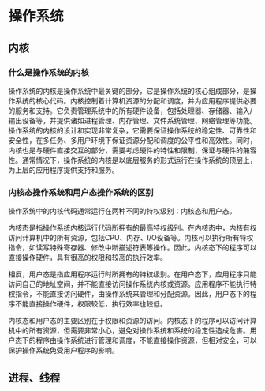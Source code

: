 # 操作系统

## 内核
### 什么是操作系统的内核
操作系统的内核是操作系统中最关键的部分，它是操作系统的核心组成部分，是操作系统的核心代码。内核控制着计算机资源的分配和调度，并为应用程序提供必要的服务和支持。它负责管理系统中的所有硬件设备，包括处理器、存储器、输入/输出设备等，并提供诸如进程管理、内存管理、文件系统管理、网络管理等功能。操作系统的内核的设计和实现非常复杂，它需要保证操作系统的稳定性、可靠性和安全性，在多任务、多用户环境下保证资源分配和调度的公平性和高效性。同时，内核也是与硬件直接交互的部分，需要考虑硬件的特性和限制，保证与硬件的兼容性。通常情况下，操作系统的内核是以底层服务的形式运行在操作系统的顶层上，为上层的应用程序提供支持和服务。

### 内核态操作系统和用户态操作系统的区别
操作系统中的内核代码通常运行在两种不同的特权级别：内核态和用户态。

内核态是指操作系统内核运行代码所拥有的最高特权级别。在内核态中，内核有权访问计算机中的所有资源，包括CPU、内存、I/O设备等。内核可以执行所有特权指令，如读写特殊寄存器、修改中断描述符表等操作。因此，内核态下的程序可以直接操作硬件，具有很高的权限和较高的执行效率。

相反，用户态是指应用程序运行时所拥有的特权级别。在用户态下，应用程序只能访问自己的地址空间，并不能直接访问操作系统内核或资源。应用程序不能执行特权指令，不能直接访问硬件，由操作系统来管理和分配资源。因此，用户态下的程序不能直接操作硬件，权限较低，执行效率也较低。


内核态和用户态的主要区别在于权限和资源的访问。内核态下的程序可以访问计算机中的所有资源，但需要非常小心，避免对操作系统和系统的稳定性造成危害。用户态下的程序由操作系统进行管理和调度，不能直接操作资源，但相对安全，可以保护操作系统免受用户程序的影响。

## 进程、线程
